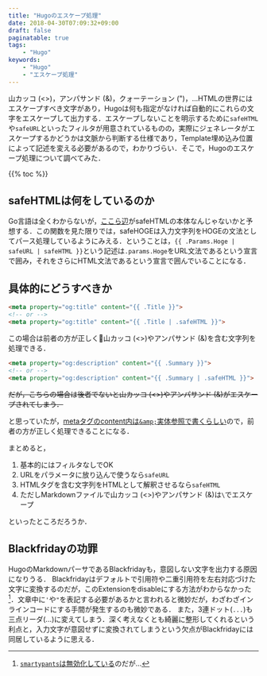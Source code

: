 ```yaml
---
title: "Hugoのエスケープ処理"
date: 2018-04-30T07:09:32+09:00
draft: false
paginatable: true
tags:
    - "Hugo"
keywords:
    - "Hugo"
    - "エスケープ処理"
---
```


山カッコ (\<\>)，アンパサンド (\&)，クォーテーション (")，...HTMLの世界にはエスケープすべき文字があり，Hugoは何も指定がなければ自動的にこれらの文字をエスケープして出力する．エスケープしないことを明示するために`safeHTML`や`safeURL`といったフィルタが用意されているものの，実際にジェネレータがエスケープするかどうかは文脈から判断する仕様であり，Template埋め込み位置によって記述を変える必要があるので，わかりづらい．そこで，Hugoのエスケープ処理について調べてみた．

<!--more-->

{{% toc %}}

## safeHTMLは何をしているのか

Go言語は全くわからないが，[ここら辺](https://github.com/gohugoio/hugo/blob/914cc85e22af2e6c28f24a5fc70de94e4b9f1b1b/tpl/safe/safe.go#L37-L41)がsafeHTMLの本体なんじゃないかと予想する．この関数を見た限りでは，safeHOGEは入力文字列をHOGEの文法としてパース処理しているようにみえる．ということは，`{{ .Params.Hoge | safeURL | safeHTML }}`という記述は`.params.Hoge`をURL文法であるという宣言で囲み，それをさらにHTML文法であるという宣言で囲んでいることになる．

## 具体的にどうすべきか

```html
<meta property="og:title" content="{{ .Title }}">
<!-- or -->
<meta property="og:title" content="{{ .Title | .safeHTML }}">
```

この場合は前者の方が正しく山カッコ (\<\>)やアンパサンド (\&)を含む文字列を処理できる．

```html
<meta property="og:description" content="{{ .Summary }}">
<!-- or -->
<meta property="og:description" content="{{ .Summary | .safeHTML }}">
```

~~だが，こちらの場合は後者でないと山カッコ (\<\>)やアンパサンド (\&)がエスケープされてしまう．~~

と思っていたが，[metaタグのcontent内は`&amp;`実体参照で書くらしい](https://qiita.com/ituki_b/items/7041804eca8dfe663591)ので，前者の方が正しく処理できることになる．

まとめると，

1. 基本的にはフィルタなしでOK
1. URLをパラメータに放り込んで使うなら`safeURL`
1. HTMLタグを含む文字列をHTMLとして解釈させるなら`safeHTML`
1. ただしMarkdownファイルで山カッコ (\<\>)やアンパサンド (\&)は`\`でエスケープ

といったところだろうか．

## Blackfridayの功罪

HugoのMarkdownパーサであるBlackfridayも，意図しない文字を出力する原因になりうる．
Blackfridayはデフォルトで引用符や二重引用符を左右対応づけた文字に変換するのだが，このExtensionをdisableにする方法がわからなかった[^1]．文章中に`'`や`"`を表記する必要があるかと言われると微妙だが，わざわざインラインコードにする手間が発生するのも微妙である．
また，3連ドット(`...`)も三点リーダ(...)に変えてしまう．深く考えなくとも綺麗に整形してくれるという利点と，入力文字が意図せずに変換されてしまうという欠点がBlackfridayには同居しているように思える．

[^1]: [`smartypants`は無効化している](https://gohugo.io/getting-started/configuration/#blackfriday-options)のだが...
